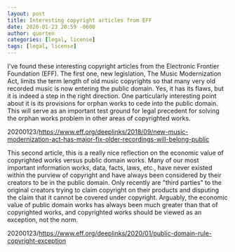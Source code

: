 ```yaml
---
layout: post
title: Interesting copyright articles from EFF
date: 2020-01-23 20:59 -0600
author: quorten
categories: [legal, license]
tags: [legal, license]
---
```


I've found these interesting copyright articles from the Electronic
Frontier Foundation (EFF).  The first one, new legislation, The Music
Modernization Act, limits the term length of old music copyrights so
that many very old recorded music is now entering the public domain.
Yes, it has its flaws, but it is indeed a step in the right direction.
One particularly interesting point about it is its provisions for
orphan works to cede into the public domain.  This will serve as an
important test ground for legal precedent for solving the orphan works
problem in other areas of copyrighted works.

20200123/https://www.eff.org/deeplinks/2018/09/new-music-modernization-act-has-major-fix-older-recordings-will-belong-public

This second article, this is a really nice reflection on the economic
value of copyrighted works versus public domain works.  Many of our
most important information works, data, facts, laws, etc., have never
existed within the purview of copyright and have always been
considered by their creators to be in the public domain.  Only
recently are "third parties" to the original creators trying to claim
copyright on their products and disputing the claim that it cannot be
covered under copyright.  Arguably, the economic value of public
domain works has always been much greater than that of copyrighted
works, and copyrighted works should be viewed as an exception, not the
norm.

20200123/https://www.eff.org/deeplinks/2020/01/public-domain-rule-copyright-exception
